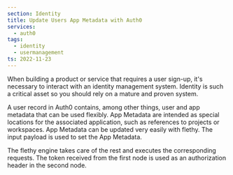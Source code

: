 ```yaml
---
section: Identity
title: Update Users App Metadata with Auth0
services:
  - auth0
tags:
  - identity
  - usermanagement
ts: 2022-11-23
---
```


When building a product or service that requires a user sign-up, it's necessary to interact with an identity management system. Identity is such a critical asset so you should rely on a mature and proven system.

A user record in Auth0 contains, among other things, user and app metadata that can be used flexibly. App Metadata are intended as special locations for the associated application, such as references to projects or workspaces. App Metadata can be updated very easily with flethy. The input payload is used to set the App Metadata.

The flethy engine takes care of the rest and executes the corresponding requests. The token received from the first node is used as an authorization header in the second node.

